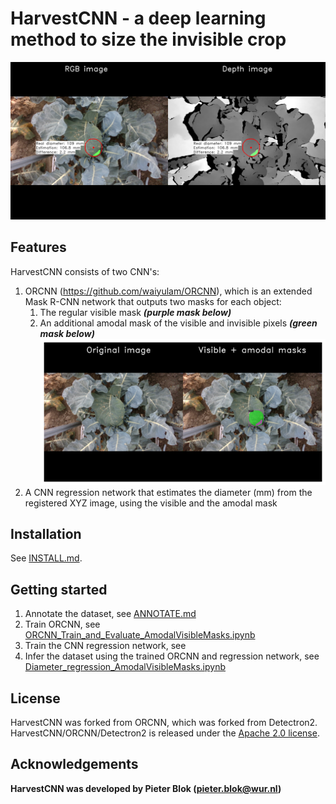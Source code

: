 # HarvestCNN - a deep learning method to size the invisible crop
![Size the invisible crop](./demo/20200819_143612133900_plant1188_rgb_trigger002.png?raw=true)


## Features
HarvestCNN consists of two CNN's: 
<br/>
1. ORCNN (https://github.com/waiyulam/ORCNN), which is an extended Mask R-CNN network that outputs two masks for each object:
   1. The regular visible mask ***(purple mask below)***
   2. An additional amodal mask of the visible and invisible pixels ***(green mask below)*** <br/>
![Amodal_Visible_Masks](./demo/20200819_143612133900_plant1188_rgb_trigger002_amodal_visible_masks.png?raw=true)
2. A CNN regression network that estimates the diameter (mm) from the registered XYZ image, using the visible and the amodal mask


## Installation
See [INSTALL.md](INSTALL.md).


## Getting started
1. Annotate the dataset, see [ANNOTATE.md](ANNOTATE.md)
2. Train ORCNN, see [ORCNN_Train_and_Evaluate_AmodalVisibleMasks.ipynb](ORCNN_Train_and_Evaluate_AmodalVisibleMasks.ipynb)
3. Train the CNN regression network, see 
4. Infer the dataset using the trained ORCNN and regression network, see [Diameter_regression_AmodalVisibleMasks.ipynb](Diameter_regression_AmodalVisibleMasks.ipynb)


## License
HarvestCNN was forked from ORCNN, which was forked from Detectron2. HarvestCNN/ORCNN/Detectron2 is released under the [Apache 2.0 license](LICENSE). <br/>


## Acknowledgements
**HarvestCNN was developed by Pieter Blok (pieter.blok@wur.nl)**
